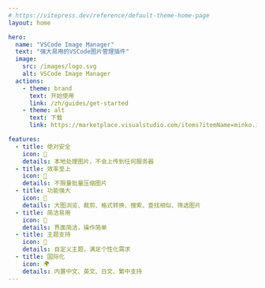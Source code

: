 ```yaml
---
# https://vitepress.dev/reference/default-theme-home-page
layout: home

hero:
  name: "VSCode Image Manager"
  text: "强大易用的VSCode图片管理插件"
  image:
    src: /images/logo.svg
    alt: VSCode Image Manager
  actions:
    - theme: brand
      text: 开始使用
      link: /zh/guides/get-started
    - theme: alt
      text: 下载
      link: https://marketplace.visualstudio.com/items?itemName=minko.image-manager

features:
  - title: 绝对安全
    icon: 🔐
    details: 本地处理图片，不会上传到任何服务器
  - title: 效率至上
    icon: 🚀
    details: 不限量批量压缩图片
  - title: 功能强大
    icon: 💪
    details: 大图浏览、裁剪、格式转换、搜索、查找相似、筛选图片
  - title: 简洁易用
    icon: 🎨
    details: 界面简洁，操作简单
  - title: 主题支持
    icon: 🌈
    details: 自定义主题，满足个性化需求
  - title: 国际化
    icon: 🌍
    details: 内置中文、英文、日文、繁中支持
---
```


